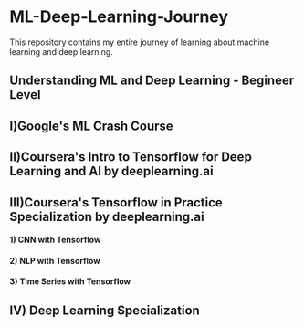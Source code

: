 # ML-Deep-Learning-Journey
This repository contains my entire journey of learning about machine learning and deep learning.

## Understanding ML and Deep Learning - Begineer Level


## I)Google's ML Crash Course
## II)Coursera's Intro to Tensorflow for Deep Learning and AI by deeplearning.ai
## III)Coursera's Tensorflow in Practice Specialization by deeplearning.ai
#### 1) CNN with Tensorflow
#### 2) NLP with Tensorflow
#### 3) Time Series with Tensorflow
## IV) Deep Learning Specialization
